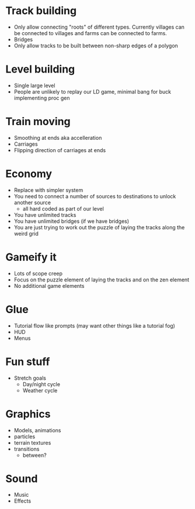 # Track building

- Only allow connecting "roots" of different types. Currently villages can be connected to villages and farms can be connected to farms.
- Bridges
- Only allow tracks to be built between non-sharp edges of a polygon

# Level building

- Single large level
- People are unlikely to replay our LD game, minimal bang for buck implementing proc gen

# Train moving

- Smoothing at ends aka accelleration
- Carriages
- Flipping direction of carriages at ends

# Economy

- Replace with simpler system
- You need to connect a number of sources to destinations to unlock another source
  - all hard coded as part of our level
- You have unlimited tracks
- You have unlimited bridges (if we have bridges)
- You are just trying to work out the puzzle of laying the tracks along the weird grid

# Gameify it

- Lots of scope creep
- Focus on the puzzle element of laying the tracks and on the zen element
- No additional game elements

# Glue

- Tutorial flow like prompts (may want other things like a tutorial fog)
- HUD
- Menus

# Fun stuff

- Stretch goals
  - Day/night cycle
  - Weather cycle

# Graphics

- Models, animations
- particles
- terrain textures
- transitions
  - between?

# Sound

- Music
- Effects
